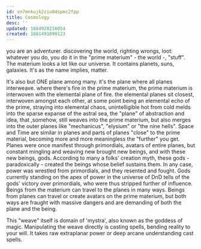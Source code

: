 ```yaml
---
id: vn7mnkujk2ziu04spmc2fpp
title: Cosmology
desc: ''
updated: 1684928216054
created: 1681491090123
---
```


you are an adventurer. discovering the world, righting wrongs, loot:
whatever you do, you do it in the "prime materium" - the world -, "stuff".
The materium looks a lot like our universe.
It contains planets, suns, galaxies. It's as the name implies, matter.

It's also but ONE plane among many. it's the plane where all planes interweave.
where there's fire in the prime materium, the prime materium is interwoven with the elemental plane of fire.
the elemental planes sit closest, interwoven amongst each other, at some point being an elemental echo of the prime,
straying into elemental chaos,
unintelligible hot from cold melds into the sparse expanse of the astral sea, the "plane" of abstraction and idea,
that ,somehow, still weaves into the prime materium,
but also merges into the outer planes like "mechanicus", "elysium" or "the nine hells".
Space and Time are similar in planes and parts of planes "close" to the prime material,
becoming more and more meaningless the "further" you get.
Planes were once manifest through primordials, avatars of entire planes,
but constant mingling and weaving new brought new beings,
and with these new beings, gods.
According to many a folks' creation myth, these gods - paradoxically -
created the beings whose belief sustains them.
In any case, power was wrestled from primordials, and they resented and fought.
Gods currently standing on the apex of power in the universe of DnD tells of the gods' victory over primordials,
who were thus stripped further of influence.
Beings from the materium can travel to the planes in many ways.
Beings from planes can travel or create avatars on the prime materium,
but both ways are fraught with massive dangers and are demanding of both the plane and the being.

This "weave" itself is domain of 'mystra', also known as the goddess of magic.
Manipulating the weave directly is casting spells, bending reality to your will.
It takes raw extraplanar power or deep arcane understanding cast spells.